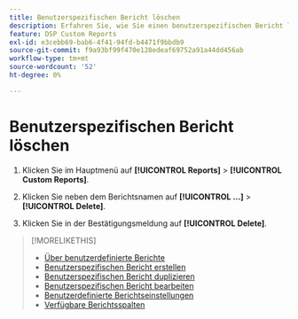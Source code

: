 ```yaml
---
title: Benutzerspezifischen Bericht löschen
description: Erfahren Sie, wie Sie einen benutzerspezifischen Bericht löschen.
feature: DSP Custom Reports
exl-id: e3cebb69-bab6-4f41-94fd-b4471f9bbdb9
source-git-commit: f9a93bf99f470e128edeaf69752a91a44dd456ab
workflow-type: tm+mt
source-wordcount: '52'
ht-degree: 0%

---
```


# Benutzerspezifischen Bericht löschen

1. Klicken Sie im Hauptmenü auf **[!UICONTROL Reports]** > **[!UICONTROL Custom Reports]**.

1. Klicken Sie neben dem Berichtsnamen auf **[!UICONTROL ...]** > **[!UICONTROL Delete]**.

1. Klicken Sie in der Bestätigungsmeldung auf **[!UICONTROL Delete]**.

>[!MORELIKETHIS]
>
>* [Über benutzerdefinierte Berichte](/help/dsp/reports/report-about.md)
>* [Benutzerspezifischen Bericht erstellen](/help/dsp/reports/report-create.md)
>* [Benutzerspezifischen Bericht duplizieren](/help/dsp/reports/report-copy.md)
>* [Benutzerspezifischen Bericht bearbeiten](/help/dsp/reports/report-edit.md)
>* [Benutzerdefinierte Berichtseinstellungen](/help/dsp/reports/report-settings.md)
>* [Verfügbare Berichtsspalten](/help/dsp/reports/report-columns.md)
